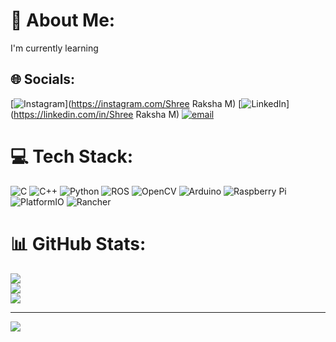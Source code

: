 # 💫 About Me:
I'm currently learning


## 🌐 Socials:
[![Instagram](https://img.shields.io/badge/Instagram-%23E4405F.svg?logo=Instagram&logoColor=white)](https://instagram.com/Shree Raksha M) [![LinkedIn](https://img.shields.io/badge/LinkedIn-%230077B5.svg?logo=linkedin&logoColor=white)](https://linkedin.com/in/Shree Raksha M) [![email](https://img.shields.io/badge/Email-D14836?logo=gmail&logoColor=white)](mailto:nhr73948@gmail.com) 

# 💻 Tech Stack:
![C](https://img.shields.io/badge/c-%2300599C.svg?style=flat-square&logo=c&logoColor=white) ![C++](https://img.shields.io/badge/c++-%2300599C.svg?style=flat-square&logo=c%2B%2B&logoColor=white) ![Python](https://img.shields.io/badge/python-3670A0?style=flat-square&logo=python&logoColor=ffdd54) ![ROS](https://img.shields.io/badge/ros-%230A0FF9.svg?style=flat-square&logo=ros&logoColor=white) ![OpenCV](https://img.shields.io/badge/opencv-%23white.svg?style=flat-square&logo=opencv&logoColor=white) ![Arduino](https://img.shields.io/badge/-Arduino-00979D?style=flat-square&logo=Arduino&logoColor=white) ![Raspberry Pi](https://img.shields.io/badge/-Raspberry_Pi-C51A4A?style=flat-square&logo=Raspberry-Pi) ![PlatformIO](https://img.shields.io/badge/PlatformIO-%23222.svg?style=flat-square&logo=platformio&logoColor=%23f5822a) ![Rancher](https://img.shields.io/badge/rancher-%230075A8.svg?style=flat-square&logo=rancher&logoColor=white)
# 📊 GitHub Stats:
![](https://github-readme-stats.vercel.app/api?username=0ShreeeRaksha8&theme=shadow_green&hide_border=false&include_all_commits=true&count_private=true)<br/>
![](https://nirzak-streak-stats.vercel.app/?user=0ShreeeRaksha8&theme=shadow_green&hide_border=false)<br/>
![](https://github-readme-stats.vercel.app/api/top-langs/?username=0ShreeeRaksha8&theme=shadow_green&hide_border=false&include_all_commits=true&count_private=true&layout=compact)

---
[![](https://visitcount.itsvg.in/api?id=0ShreeeRaksha8&icon=0&color=0)](https://visitcount.itsvg.in)

<!-- Proudly created with GPRM ( https://gprm.itsvg.in ) -->
